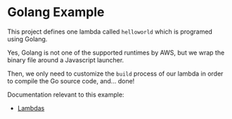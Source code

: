 Golang Example
===========================

This project defines one lambda called ``helloworld`` which is programed using Golang.

Yes, Golang is not one of the supported runtimes by AWS, but we wrap the binary file
around a Javascript launcher.

Then, we only need to customize the ``build`` process of our lambda in order to compile
the Go source code, and... done!

Documentation relevant to this example:
 * [Lambdas](https://gordon.readthedocs.io/en/latest/lambdas.html)

